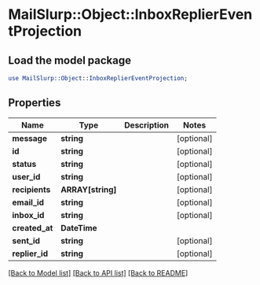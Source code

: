 # MailSlurp::Object::InboxReplierEventProjection

## Load the model package
```perl
use MailSlurp::Object::InboxReplierEventProjection;
```

## Properties
Name | Type | Description | Notes
------------ | ------------- | ------------- | -------------
**message** | **string** |  | [optional] 
**id** | **string** |  | [optional] 
**status** | **string** |  | [optional] 
**user_id** | **string** |  | [optional] 
**recipients** | **ARRAY[string]** |  | [optional] 
**email_id** | **string** |  | [optional] 
**inbox_id** | **string** |  | [optional] 
**created_at** | **DateTime** |  | 
**sent_id** | **string** |  | [optional] 
**replier_id** | **string** |  | [optional] 

[[Back to Model list]](../README#documentation-for-models) [[Back to API list]](../README#documentation-for-api-endpoints) [[Back to README]](../README)


